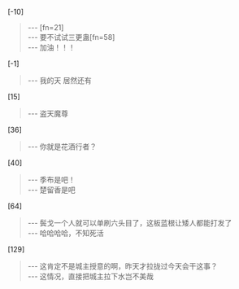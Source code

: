 
[-10] 
>--- [fn=21]<br>
>--- 要不试试三更蛊[fn=58]<br>
>--- 加油！！！<br>

[-1] 
>--- 我的天 居然还有<br>

[15] 
>--- 盗天魔尊<br>

[36] 
>--- 你就是花酒行者？<br>

[40] 
>--- 季布是吧！<br>
>--- 楚留香是吧<br>

[64] 
>--- 鬓戈一个人就可以单刷六头目了，这板蓝根让矮人都能打发了<br>
>--- 哈哈哈哈，不知死活<br>

[129] 
>--- 这肯定不是城主授意的啊，昨天才拉拢过今天会干这事？<br>
>--- 这情况，直接把城主拉下水岂不美哉<br>

